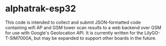 # alphatrak-esp32
This code is intended to collect and submit JSON-formatted code containing wifi AP and GSM tower scan results to a web backend over 
GSM for use with Google's Geolocation API.
It is currently written for the LilyGO-T-SIM7000A, but may be expanded to support other boards in the future.

